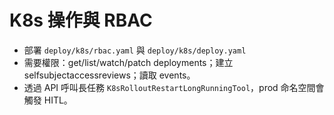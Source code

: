 
# K8s 操作與 RBAC
- 部署 `deploy/k8s/rbac.yaml` 與 `deploy/k8s/deploy.yaml`
- 需要權限：get/list/watch/patch deployments；建立 selfsubjectaccessreviews；讀取 events。
- 透過 API 呼叫長任務 `K8sRolloutRestartLongRunningTool`，prod 命名空間會觸發 HITL。
